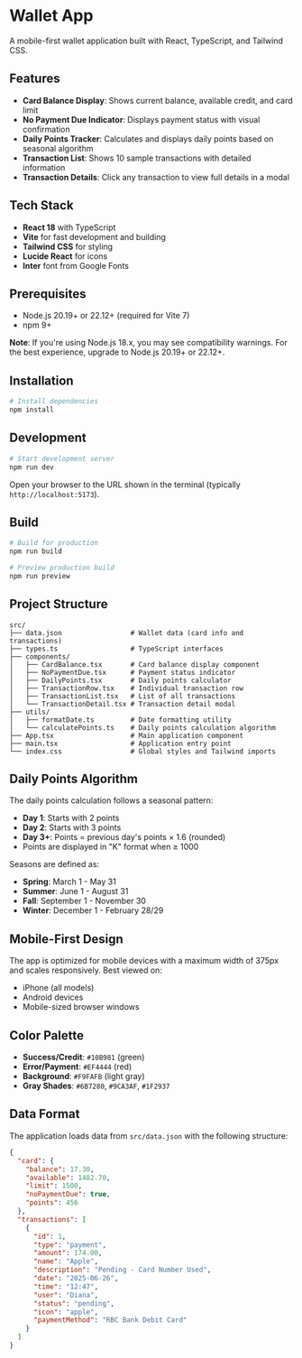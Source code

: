 # Wallet App

A mobile-first wallet application built with React, TypeScript, and Tailwind CSS.

## Features

- **Card Balance Display**: Shows current balance, available credit, and card limit
- **No Payment Due Indicator**: Displays payment status with visual confirmation
- **Daily Points Tracker**: Calculates and displays daily points based on seasonal algorithm
- **Transaction List**: Shows 10 sample transactions with detailed information
- **Transaction Details**: Click any transaction to view full details in a modal

## Tech Stack

- **React 18** with TypeScript
- **Vite** for fast development and building
- **Tailwind CSS** for styling
- **Lucide React** for icons
- **Inter** font from Google Fonts

## Prerequisites

- Node.js 20.19+ or 22.12+ (required for Vite 7)
- npm 9+

**Note**: If you're using Node.js 18.x, you may see compatibility warnings. For the best experience, upgrade to Node.js 20.19+ or 22.12+.

## Installation

```bash
# Install dependencies
npm install
```

## Development

```bash
# Start development server
npm run dev
```

Open your browser to the URL shown in the terminal (typically `http://localhost:5173`).

## Build

```bash
# Build for production
npm run build

# Preview production build
npm run preview
```

## Project Structure

```
src/
├── data.json                 # Wallet data (card info and transactions)
├── types.ts                  # TypeScript interfaces
├── components/
│   ├── CardBalance.tsx       # Card balance display component
│   ├── NoPaymentDue.tsx      # Payment status indicator
│   ├── DailyPoints.tsx       # Daily points calculator
│   ├── TransactionRow.tsx    # Individual transaction row
│   ├── TransactionList.tsx   # List of all transactions
│   └── TransactionDetail.tsx # Transaction detail modal
├── utils/
│   ├── formatDate.ts         # Date formatting utility
│   └── calculatePoints.ts    # Daily points calculation algorithm
├── App.tsx                   # Main application component
├── main.tsx                  # Application entry point
└── index.css                 # Global styles and Tailwind imports
```

## Daily Points Algorithm

The daily points calculation follows a seasonal pattern:

- **Day 1**: Starts with 2 points
- **Day 2**: Starts with 3 points
- **Day 3+**: Points = previous day's points × 1.6 (rounded)
- Points are displayed in "K" format when ≥ 1000

Seasons are defined as:
- **Spring**: March 1 - May 31
- **Summer**: June 1 - August 31
- **Fall**: September 1 - November 30
- **Winter**: December 1 - February 28/29

## Mobile-First Design

The app is optimized for mobile devices with a maximum width of 375px and scales responsively. Best viewed on:
- iPhone (all models)
- Android devices
- Mobile-sized browser windows

## Color Palette

- **Success/Credit**: `#10B981` (green)
- **Error/Payment**: `#EF4444` (red)
- **Background**: `#F9FAFB` (light gray)
- **Gray Shades**: `#6B7280`, `#9CA3AF`, `#1F2937`

## Data Format

The application loads data from `src/data.json` with the following structure:

```json
{
  "card": {
    "balance": 17.30,
    "available": 1482.70,
    "limit": 1500,
    "noPaymentDue": true,
    "points": 456
  },
  "transactions": [
    {
      "id": 1,
      "type": "payment",
      "amount": 174.00,
      "name": "Apple",
      "description": "Pending - Card Number Used",
      "date": "2025-06-26",
      "time": "12:47",
      "user": "Diana",
      "status": "pending",
      "icon": "apple",
      "paymentMethod": "RBC Bank Debit Card"
    }
  ]
}
```
